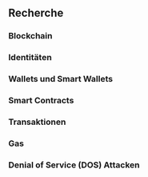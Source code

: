 ## Recherche

### Blockchain

### Identitäten

### Wallets und Smart Wallets

### Smart Contracts

### Transaktionen

### Gas

### Denial of Service (DOS) Attacken


